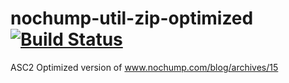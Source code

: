 nochump-util-zip-optimized [![Build Status](https://travis-ci.org/vpmedia/nochump-util-zip-optimized.svg)](https://travis-ci.org/vpmedia/nochump-util-zip-optimized)
==========================

ASC2 Optimized version of www.nochump.com/blog/archives/15
